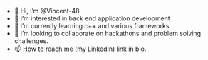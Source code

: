 - 👋 Hi, I’m @Vincent-48
- 👀 I’m interested in back end application development 
- 🌱 I’m currently learning c++ and various frameworks 
- 💞️ I’m looking to collaborate on hackathons and problem solving challenges.
- 📫 How to reach me (my LinkedIn) link in bio.

<!---
Vincent-48/Vincent-48 is a ✨ special ✨ repository because its `README.md` (this file) appears on your GitHub profile.
You can click the Preview link to take a look at your changes.
--->
